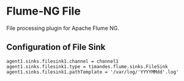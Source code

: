 Flume-NG File
=============

File processing plugin for Apache Flume NG.

Configuration of File Sink
--------------------------

    agent1.sinks.filesink1.channel = channel1
    agent1.sinks.filesink1.type = timandes.flume.sinks.FileSink
    agent1.sinks.filesink1.pathTemplate = '/var/log/'YYYYMMdd'.log'

